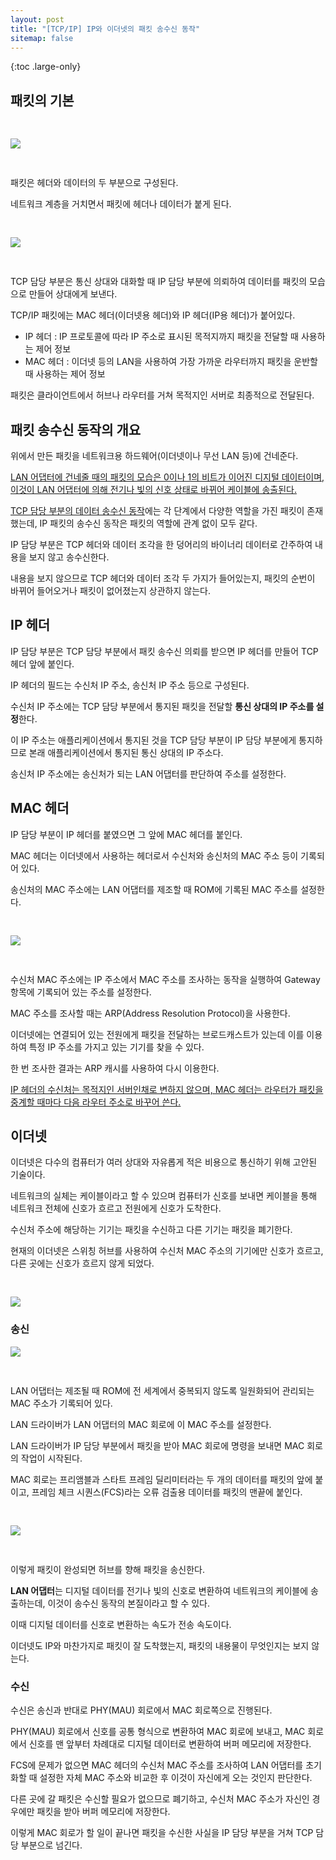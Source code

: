 ```yaml
---
layout: post
title: "[TCP/IP] IP와 이더넷의 패킷 송수신 동작"
sitemap: false
---
```


{:toc .large-only}

## 패킷의 기본

<img src="/assets/img/blog/2023-02-06-tcp-ip_01.jpg" style="margin: 30px 0; max-width: 600px;">

패킷은 헤더와 데이터의 두 부분으로 구성된다.

네트워크 계층을 거치면서 패킷에 헤더나 데이터가 붙게 된다.

<img src="/assets/img/blog/2023-02-06-tcp-ip_02.jpeg" style="margin: 30px 0; max-width: 600px;">

TCP 담당 부분은 통신 상대와 대화할 때 IP 담당 부분에 의뢰하여 데이터를 패킷의 모습으로 만들어 상대에게 보낸다.

TCP/IP 패킷에는 MAC 헤더(이더넷용 헤더)와 IP 헤더(IP용 헤더)가 붙어있다.

- IP 헤더 : IP 프로토콜에 따라 IP 주소로 표시된 목적지까지 패킷을 전달할 때 사용하는 제어 정보
- MAC 헤더 : 이더넷 등의 LAN을 사용하여 가장 가까운 라우터까지 패킷을 운반할 때 사용하는 제어 정보

패킷은 클라이언트에서 허브나 라우터를 거쳐 목적지인 서버로 최종적으로 전달된다.

## 패킷 송수신 동작의 개요

위에서 만든 패킷을 네트워크용 하드웨어(이더넷이나 무선 LAN 등)에 건네준다.

<u>LAN 어댑터에 건네줄 때의 패킷의 모습은 0이나 1의 비트가 이어진 디지털 데이터이며, 이것이 LAN 어댑터에 의해 전기나 빛의 신호 상태로 바뀌어 케이블에 송출된다.</u>

[TCP 담당 부분의 데이터 송수신 동작](https://jellymando.github.io/network/2022-12-30-tcp-ip/#%EB%B8%8C%EB%9D%BC%EC%9A%B0%EC%A0%80%EC%9D%98-%EB%8D%B0%EC%9D%B4%ED%84%B0-%EC%86%A1%EC%88%98%EC%8B%A0)에는 각 단계에서 다양한 역할을 가진 패킷이 존재했는데, IP 패킷의 송수신 동작은 패킷의 역할에 관계 없이 모두 같다.

IP 담당 부분은 TCP 헤더와 데이터 조각을 한 덩어리의 바이너리 데이터로 간주하여 내용을 보지 않고 송수신한다.

내용을 보지 않으므로 TCP 헤더와 데이터 조각 두 가지가 들어있는지, 패킷의 순번이 바뀌어 들어오거나 패킷이 없어졌는지 상관하지 않는다.

## IP 헤더

IP 담당 부분은 TCP 담당 부분에서 패킷 송수신 의뢰를 받으면 IP 헤더를 만들어 TCP 헤더 앞에 붙인다.

IP 헤더의 필드는 수신처 IP 주소, 송신처 IP 주소 등으로 구성된다.

수신처 IP 주소에는 TCP 담당 부분에서 통지된 패킷을 전달할 **통신 상대의 IP 주소를 설정**한다.

이 IP 주소는 애플리케이션에서 통지된 것을 TCP 담당 부분이 IP 담당 부분에게 통지하므로 본래 애플리케이션에서 통지된 통신 상대의 IP 주소다.

송신처 IP 주소에는 송신처가 되는 LAN 어댑터를 판단하여 주소를 설정한다.

## MAC 헤더

IP 담당 부분이 IP 헤더를 붙였으면 그 앞에 MAC 헤더를 붙인다.

MAC 헤더는 이더넷에서 사용하는 헤더로서 수신처와 송신처의 MAC 주소 등이 기록되어 있다.

송신처의 MAC 주소에는 LAN 어댑터를 제조할 때 ROM에 기록된 MAC 주소를 설정한다.

<img src="/assets/img/blog/2023-02-06-tcp-ip_03.jpeg" style="margin: 30px 0; max-width: 600px;">

수신처 MAC 주소에는 IP 주소에서 MAC 주소를 조사하는 동작을 실행하여 Gateway 항목에 기록되어 있는 주소를 설정한다.

MAC 주소를 조사할 때는 ARP(Address Resolution Protocol)을 사용한다.

이더넷에는 연결되어 있는 전원에게 패킷을 전달하는 브로드캐스트가 있는데 이를 이용하여 특정 IP 주소를 가지고 있는 기기를 찾을 수 있다.

한 번 조사한 결과는 ARP 캐시를 사용하여 다시 이용한다.

<u>IP 헤더의 수신처는 목적지인 서버인채로 변하지 않으며, MAC 헤더는 라우터가 패킷을 중계할 때마다 다음 라우터 주소로 바꾸어 쓴다.</u>

## 이더넷

이더넷은 다수의 컴퓨터가 여러 상대와 자유롭게 적은 비용으로 통신하기 위해 고안된 기술이다.

네트워크의 실체는 케이블이라고 할 수 있으며 컴퓨터가 신호를 보내면 케이블을 통해 네트워크 전체에 신호가 흐르고 전원에게 신호가 도착한다.

수신처 주소에 해당하는 기기는 패킷을 수신하고 다른 기기는 패킷을 폐기한다.

현재의 이더넷은 스위칭 허브를 사용하여 수신처 MAC 주소의 기기에만 신호가 흐르고, 다른 곳에는 신호가 흐르지 않게 되었다.

<img src="/assets/img/blog/2023-02-06-tcp-ip_06.png" style="margin-top: 30px; max-width: 600px;">

### 송신

<img src="/assets/img/blog/2023-02-06-tcp-ip_04.jpg" style="margin-bottom: 30px; max-width: 600px;">

LAN 어댑터는 제조될 때 ROM에 전 세계에서 중복되지 않도록 일원화되어 관리되는 MAC 주소가 기록되어 있다.

LAN 드라이버가 LAN 어댑터의 MAC 회로에 이 MAC 주소를 설정한다.

LAN 드라이버가 IP 담당 부분에서 패킷을 받아 MAC 회로에 명령을 보내면 MAC 회로의 작업이 시작된다.

MAC 회로는 프리앰블과 스타트 프레임 딜리미터라는 두 개의 데이터를 패킷의 앞에 붙이고, 프레임 체크 시퀀스(FCS)라는 오류 검출용 데이터를 패킷의 맨끝에 붙인다.

<img src="/assets/img/blog/2023-02-06-tcp-ip_05.png" style="margin: 30px 0; max-width: 600px;">

이렇게 패킷이 완성되면 허브를 향해 패킷을 송신한다.

**LAN 어댑터**는 디지털 데이터를 전기나 빛의 신호로 변환하여 네트워크의 케이블에 송출하는데, 이것이 송수신 동작의 본질이라고 할 수 있다.

이때 디지털 데이터를 신호로 변환하는 속도가 전송 속도이다.

이더넷도 IP와 마찬가지로 패킷이 잘 도착했는지, 패킷의 내용물이 무엇인지는 보지 않는다.

### 수신

수신은 송신과 반대로 PHY(MAU) 회로에서 MAC 회로쪽으로 진행된다.

PHY(MAU) 회로에서 신호를 공통 형식으로 변환하여 MAC 회로에 보내고, MAC 회로에서 신호를 맨 앞부터 차례대로 디지털 데이터로 변환하여 버퍼 메모리에 저장한다.

FCS에 문제가 없으면 MAC 헤더의 수신처 MAC 주소를 조사하여 LAN 어댑터를 초기화할 때 설정한 자체 MAC 주소와 비교한 후 이것이 자신에게 오는 것인지 판단한다.

다른 곳에 갈 패킷은 수신할 필요가 없으므로 폐기하고, 수신처 MAC 주소가 자신인 경우에만 패킷을 받아 버퍼 메모리에 저장한다.

이렇게 MAC 회로가 할 일이 끝나면 패킷을 수신한 사실을 IP 담당 부분을 거쳐 TCP 담당 부분으로 넘긴다.
